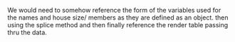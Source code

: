 We would need to somehow reference the form of the variables used for the names and house size/ members as they are defined as an object. then using the splice method and then finally reference the render table passing thru the data.